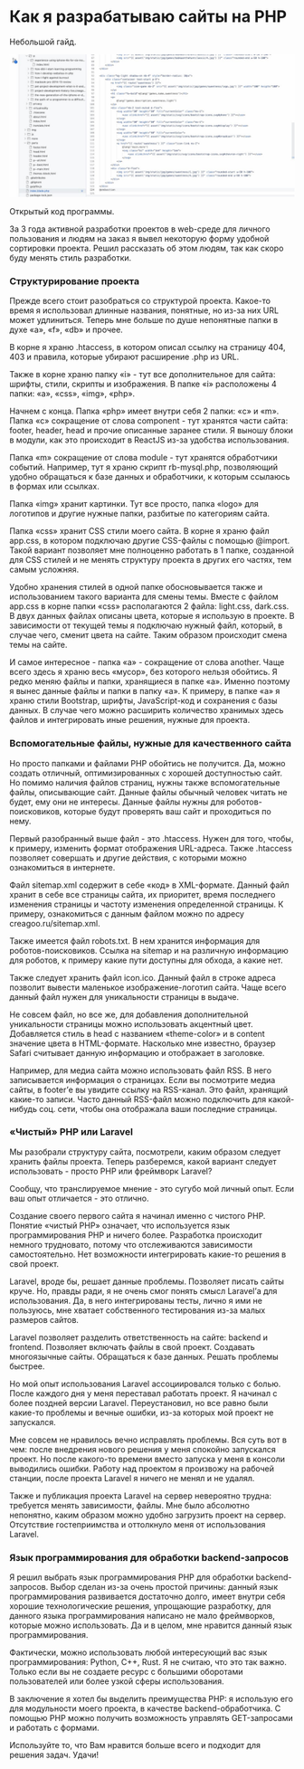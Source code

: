 # Как я разрабатываю сайты на PHP

<div class="subtitle">Небольшой гайд.</div>

![Alt](cap.jpg)

<div class="subtitle">Открытый код программы.</div>

За 3 года активной разработки проектов в web-среде для личного пользования и людям на заказ я вывел некоторую форму
удобной сортировки проекта. Решил рассказать об этом людям, так как скоро буду менять стиль разработки.

### Структурирование проекта

Прежде всего стоит разобраться со структурой проекта. Какое-то время я использовал длинные названия, понятные, но из-за
них URL может удлиниться. Теперь мне больше по душе непонятные папки в духе «a», «f», «db» и прочее.

В корне я храню .htaccess, в котором описал ссылку на страницу 404, 403 и правила, которые убирают расширение .php из
URL.

Также в корне храню папку «i» - тут все дополнительное для сайта: шрифты, стили, скрипты и изображения. В папке «i»
расположены 4 папки: «a», «css», «img», «php».

Начнем с конца. Папка «php» имеет внутри себя 2 папки: «c» и «m». Папка «c» сокращение от слова component - тут хранятся
части сайта: footer, header, head и прочие описанные заранее стили. Я выношу блоки в модули, как это происходит в
ReactJS из-за удобства использования.

Папка «m» сокращение от слова module - тут хранятся обработчики событий. Например, тут я храню скрипт rb-mysql.php,
позволяющий удобно обращаться к базе данных и обработчики, к которым ссылаюсь в формах или ссылках.

Папка «img» хранит картинки. Тут все просто, папка «logo» для логотипов и другие нужные папки, разбитые по категориям
сайта.

Папка «css» хранит CSS стили моего сайта. В корне я храню файл app.css, в котором подключаю другие CSS-файлы с помощью
@import. Такой вариант позволяет мне полноценно работать в 1 папке, созданной для CSS стилей и не менять структуру
проекта в других его частях, тем самым усложняя.

Удобно хранения стилей в одной папке обосновывается также и использованием такого варианта для смены темы. Вместе с
файлом app.css в корне папки «css» располагаются 2 файла: light.css, dark.css. В двух данных файлах описаны цвета,
которые я использую в проекте. В зависимости от текущей темы я подключаю нужный файл, который, в случае чего, сменит
цвета на сайте. Таким образом происходит смена темы на сайте.

И самое интересное - папка «a» - сокращение от слова another. Чаще всего здесь я храню весь «мусор», без которого нельзя обойтись. Я редко меняю файлы и папки, хранящиеся в папке «a». Именно поэтому я вынес данные файлы и папки в папку «a». К примеру, в папке «a» я храню стили Bootstrap, шрифты, JavaScript-код и сохранения с базы данных. В случае чего можно расширить количество хранимых здесь файлов и интегрировать иные решения, нужные для проекта.

### Вспомогательные файлы, нужные для качественного сайта

Но просто папками и файлами PHP обойтись не получится. Да, можно создать отличный, оптимизированных с хорошей
доступностью сайт. Но помимо наличия файлов страниц, нужны также вспомогательные файлы, описывающие сайт. Данные файлы
обычный человек читать не будет, ему они не интересы. Данные файлы нужны для роботов-поисковиков, которые будут
проверять ваш сайт и проходиться по нему.

Первый разобранный выше файл - это .htaccess. Нужен для того, чтобы, к примеру, изменить формат отображения URL-адреса.
Также .htaccess позволяет совершать и другие действия, с которыми можно ознакомиться в интернете.

Файл sitemap.xml содержит в себе «код» в XML-формате. Данный файл хранит в себе все страницы сайта, их приоритет, время
последнего изменения страницы и частоту изменения определенной страницы. К примеру, ознакомиться с данным файлом можно
по адресу creagoo.ru/sitemap.xml.

Также имеется файл robots.txt. В нем хранится информация для роботов-поисковиков. Ссылка на sitemap и на различную
информацию для роботов, к примеру какие пути доступны для обхода, а какие нет.

Также следует хранить файл icon.ico. Данный файл в строке адреса позволит вывести маленькое изображение-логотип сайта.
Чаще всего данный файл нужен для уникальности страницы в выдаче.

Не совсем файл, но все же, для добавления дополнительной уникальности страницы можно использовать акцентный цвет.
Добавляется стиль в head с названием «theme-color» и в content значение цвета в HTML-формате. Насколько мне известно,
браузер Safari считывает данную информацию и отображает в заголовке.

Например, для медиа сайта можно использовать файл RSS. В него записывается информация о страницах. Если вы
посмотрите медиа сайты, в footer’е вы увидите ссылку на RSS-канал. Это файл, хранящий какие-то записи. Часто данный
RSS-файл можно подключить для какой-нибудь соц. сети, чтобы она отображала ваши последние страницы.

### «Чистый» PHP или Laravel

Мы разобрали структуру сайта, посмотрели, каким образом следует хранить файлы проекта. Теперь разберемся, какой вариант
следует использовать - просто PHP или фреймворк Laravel?

Сообщу, что транслируемое мнение - это сугубо мой личный опыт. Если ваш опыт отличается - это отлично.

Создание своего первого сайта я начинал именно с чистого PHP. Понятие «чистый PHP» означает, что используется язык
программирования PHP и ничего более. Разработка происходит немного трудновато, потому что отслеживаются зависимости
самостоятельно. Нет возможности интегрировать какие-то решения в свой проект.

Laravel, вроде бы, решает данные проблемы. Позволяет писать сайты круче. Но, правды ради, я не очень смог понять смысл
Laravel’а для использования. Да, в него интегрированы тесты, лично я ими не пользуюсь, мне хватает собственного
тестирования из-за малых размеров сайтов.

Laravel позволяет разделить ответственность на сайте: backend и frontend. Позволяет включать файлы в свой проект.
Создавать многоязычные сайты. Обращаться к базе данных. Решать проблемы быстрее.

Но мой опыт использования Laravel ассоциировался только с болью. После каждого дня у меня переставал работать проект. Я
начинал с более поздней версии Laravel. Переустановил, но все равно были какие-то проблемы и вечные ошибки, из-за
которых мой проект не запускался.

Мне совсем не нравилось вечно исправлять проблемы. Вся суть вот в чем: после внедрения нового решения у меня спокойно
запускался проект. Но после какого-то времени вместо запуска у меня в консоли выводились ошибки. Работу над проектом я
произвожу на рабочей станции, после проекта Laravel я ничего не менял и не удалял.

Также и публикация проекта Laravel на сервер невероятно трудна: требуется менять зависимости, файлы. Мне было абсолютно
непонятно, каким образом можно удобно загрузить проект на сервер. Отсутствие гостеприимства и оттолкнуло меня от
использования Laravel.

### Язык программирования для обработки backend-запросов

Я решил выбрать язык программирования PHP для обработки backend-запросов. Выбор сделан из-за очень простой причины:
данный язык программирования развивается достаточно долго, имеет внутри себя хорошие технологические решения, упрощающие
разработку, для данного языка программирования написано не мало фреймворков, которые можно использовать. Да и в целом,
мне нравится данный язык программирования.

Фактически, можно использовать любой интересующий вас язык программирования: Python, C++, Rust. Я не считаю, что это так
важно. Только если вы не создаете ресурс с большими оборотами пользователей или более узкой сферы использования.

В заключение я хотел бы выделить преимущества PHP: я использую его для модульности моего проекта, в качестве
backend-обработчика. С помощью PHP можно получить возможность управлять GET-запросами и работать с формами.

Используйте то, что Вам нравится больше всего и подходит для решения задач. Удачи!
